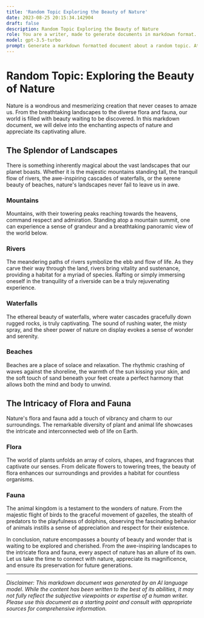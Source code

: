 ```yaml
---
title: 'Random Topic Exploring the Beauty of Nature'
date: 2023-08-25 20:15:34.142904
draft: false
description: Random Topic Exploring the Beauty of Nature
role: You are a writer, made to generate documents in markdown format. It is very important that all of the documents you generate are in valid markdown format.
model: gpt-3.5-turbo
prompt: Generate a markdown formatted document about a random topic. At the bottom, include a disclaimer explaining that the document was generated by you. The first line of the document should be the title. Make sure that the entire document is in proper markdown format, using a mix of various tags to make the document visually appealing.
---
```


# Random Topic: Exploring the Beauty of Nature

Nature is a wondrous and mesmerizing creation that never ceases to amaze us. From the breathtaking landscapes to the diverse flora and fauna, our world is filled with beauty waiting to be discovered. In this markdown document, we will delve into the enchanting aspects of nature and appreciate its captivating allure.

## The Splendor of Landscapes

There is something inherently magical about the vast landscapes that our planet boasts. Whether it is the majestic mountains standing tall, the tranquil flow of rivers, the awe-inspiring cascades of waterfalls, or the serene beauty of beaches, nature's landscapes never fail to leave us in awe.

### Mountains

Mountains, with their towering peaks reaching towards the heavens, command respect and admiration. Standing atop a mountain summit, one can experience a sense of grandeur and a breathtaking panoramic view of the world below.

### Rivers

The meandering paths of rivers symbolize the ebb and flow of life. As they carve their way through the land, rivers bring vitality and sustenance, providing a habitat for a myriad of species. Rafting or simply immersing oneself in the tranquility of a riverside can be a truly rejuvenating experience.

### Waterfalls

The ethereal beauty of waterfalls, where water cascades gracefully down rugged rocks, is truly captivating. The sound of rushing water, the misty spray, and the sheer power of nature on display evokes a sense of wonder and serenity.

### Beaches

Beaches are a place of solace and relaxation. The rhythmic crashing of waves against the shoreline, the warmth of the sun kissing your skin, and the soft touch of sand beneath your feet create a perfect harmony that allows both the mind and body to unwind.

## The Intricacy of Flora and Fauna

Nature's flora and fauna add a touch of vibrancy and charm to our surroundings. The remarkable diversity of plant and animal life showcases the intricate and interconnected web of life on Earth.

### Flora

The world of plants unfolds an array of colors, shapes, and fragrances that captivate our senses. From delicate flowers to towering trees, the beauty of flora enhances our surroundings and provides a habitat for countless organisms.

### Fauna

The animal kingdom is a testament to the wonders of nature. From the majestic flight of birds to the graceful movement of gazelles, the stealth of predators to the playfulness of dolphins, observing the fascinating behavior of animals instills a sense of appreciation and respect for their existence.

In conclusion, nature encompasses a bounty of beauty and wonder that is waiting to be explored and cherished. From the awe-inspiring landscapes to the intricate flora and fauna, every aspect of nature has an allure of its own. Let us take the time to connect with nature, appreciate its magnificence, and ensure its preservation for future generations.

---

*Disclaimer: This markdown document was generated by an AI language model. While the content has been written to the best of its abilities, it may not fully reflect the subjective viewpoints or expertise of a human writer. Please use this document as a starting point and consult with appropriate sources for comprehensive information.*